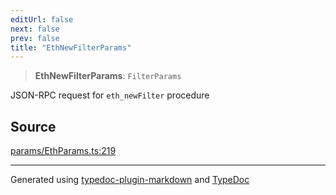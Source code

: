 ```yaml
---
editUrl: false
next: false
prev: false
title: "EthNewFilterParams"
---
```


> **EthNewFilterParams**: `FilterParams`

JSON-RPC request for `eth_newFilter` procedure

## Source

[params/EthParams.ts:219](https://github.com/evmts/tevm-monorepo/blob/main/vm/api/src/params/EthParams.ts#L219)

***
Generated using [typedoc-plugin-markdown](https://www.npmjs.com/package/typedoc-plugin-markdown) and [TypeDoc](https://typedoc.org/)
